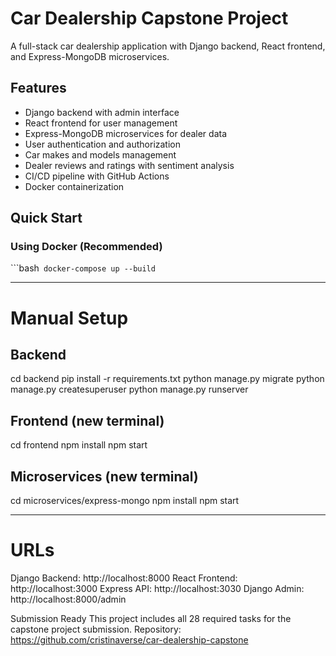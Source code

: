 # Car Dealership Capstone Project

A full-stack car dealership application with Django backend, React frontend, and Express-MongoDB microservices.

## Features
- Django backend with admin interface
- React frontend for user management  
- Express-MongoDB microservices for dealer data
- User authentication and authorization
- Car makes and models management
- Dealer reviews and ratings with sentiment analysis
- CI/CD pipeline with GitHub Actions
- Docker containerization

## Quick Start

### Using Docker (Recommended)
```bash`
docker-compose up --build`

______________

# Manual Setup

## Backend
cd backend
pip install -r requirements.txt
python manage.py migrate
python manage.py createsuperuser
python manage.py runserver

## Frontend (new terminal)
cd frontend
npm install
npm start

## Microservices (new terminal)
cd microservices/express-mongo
npm install
npm start

______________

# URLs

Django Backend: http://localhost:8000
React Frontend: http://localhost:3000
Express API: http://localhost:3030
Django Admin: http://localhost:8000/admin

Submission Ready
This project includes all 28 required tasks for the capstone project submission.
Repository: https://github.com/cristinaverse/car-dealership-capstone
